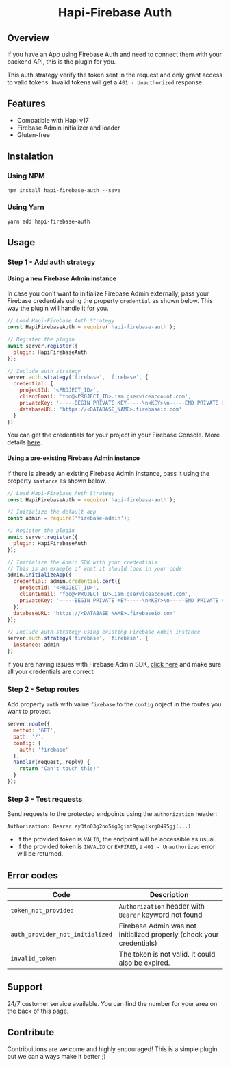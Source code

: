 <h1 align="center">
Hapi-Firebase Auth
</h1>

## Overview

If you have an App using Firebase Auth and need to connect them with your backend API, this is the plugin for you.

This auth strategy verify the token sent in the request and only grant access to valid tokens. Invalid tokens will get a `401 - Unauthorized` response.

## Features

* Compatible with Hapi v17
* Firebase Admin initializer and loader
* Gluten-free

## Instalation

### Using NPM

```
npm install hapi-firebase-auth --save
```

### Using Yarn

```
yarn add hapi-firebase-auth
```

## Usage

### Step 1 - Add auth strategy 

#### Using a new Firebase Admin instance

In case you don't want to initialize Firebase Admin externally, pass your Firebase credentials using the property `credential` as shown below. This way the plugin will handle it for you.

```js
// Load Hapi-Firebase Auth Strategy
const HapiFirebaseAuth = require('hapi-firebase-auth');

// Register the plugin
await server.register({
  plugin: HapiFirebaseAuth
});

// Include auth strategy
server.auth.strategy('firebase', 'firebase', {
  credential: {
    projectId: '<PROJECT_ID>',
    clientEmail: 'foo@<PROJECT_ID>.iam.gserviceaccount.com',
    privateKey: '-----BEGIN PRIVATE KEY-----\n<KEY>\n-----END PRIVATE KEY-----\n',
    databaseURL: 'https://<DATABASE_NAME>.firebaseio.com'
  }
})
```

You can get the credentials for your project in your Firebase Console. More details <a href="https://firebase.google.com/docs/admin/setup" target="_blank">here</a>.


#### Using a pre-existing Firebase Admin instance

If there is already an existing Firebase Admin instance, pass it using the property `instance` as shown below.

```js
// Load Hapi-Firebase Auth Strategy
const HapiFirebaseAuth = require('hapi-firebase-auth');

// Initialize the default app
const admin = require('firebase-admin');

// Register the plugin
await server.register({
  plugin: HapiFirebaseAuth
});

// Initialize the Admin SDK with your credentials
// This is an example of what it should look in your code
admin.initializeApp({
  credential: admin.credential.cert({
    projectId: '<PROJECT_ID>',
    clientEmail: 'foo@<PROJECT_ID>.iam.gserviceaccount.com',
    privateKey: '-----BEGIN PRIVATE KEY-----\n<KEY>\n-----END PRIVATE KEY-----\n'
  }),
  databaseURL: 'https://<DATABASE_NAME>.firebaseio.com'
});

// Include auth strategy using existing Firebase Admin instance
server.auth.strategy('firebase', 'firebase', {
  instance: admin
})
```

If you are having issues with Firebase Admin SDK, <a href="https://firebase.google.com/docs/admin/setup" target="_blank">click here</a> and make sure all your credentials are correct.

### Step 2 - Setup routes

Add property `auth` with value `firebase` to the `config` object in the routes you want to protect.

```js
server.route({ 
  method: 'GET', 
  path: '/',
  config: { 
    auth: 'firebase' 
  },
  handler(request, reply) { 
    return "Can't touch this!" 
  }
});
```

### Step 3 - Test requests

Send requests to the protected endpoints using the `authorization` header:

```
Authorization: Bearer ey3tn03g2no5ig0gimt9gwglkrg0495gj(...)
```

* If the provided token is `VALID`, the endpoint will be accessible as usual.
* If the provided token is `INVALID` or `EXPIRED`, a `401 - Unauthorized` error will be returned. 

## Error codes

| Code                                | Description |
|-------------------------------------|-------------------------------------------------------|
| `token_not_provided`                | `Authorization` header with `Bearer` keyword not found|
| `auth_provider_not_initialized`     | Firebase Admin was not initialized properly (check your credentials)  |
| `invalid_token`                     | The token is not valid. It could also be expired. |

## Support

24/7 customer service available. You can find the number for your area on the back of this page.

## Contribute

Contribuitions are welcome and highly encouraged! This is a simple plugin but we can always make it better ;)


